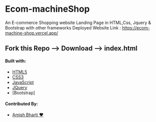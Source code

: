 # Ecom-machineShop
An E-commerce Shopping website Landing Page in HTML,Css, Jquery &amp; Bootstrap with other frameworks
Deployed Website Link : 
https://ecom-machine-shop.vercel.app/

## Fork this Repo --> Download --> index.html 

#### Built with:
- [HTML5](https://en.wikipedia.org/wiki/HTML5)
- [CSS3](http://www.css3.info/)
- [JavaScript](https://developer.mozilla.org/en-US/docs/Web/JavaScript)
- [JQuery](https://jquery.com/)
- [Bootstrap]

#### Contributed By:
- [Amish Bharti ❤️](https://github.com/amish1999)
